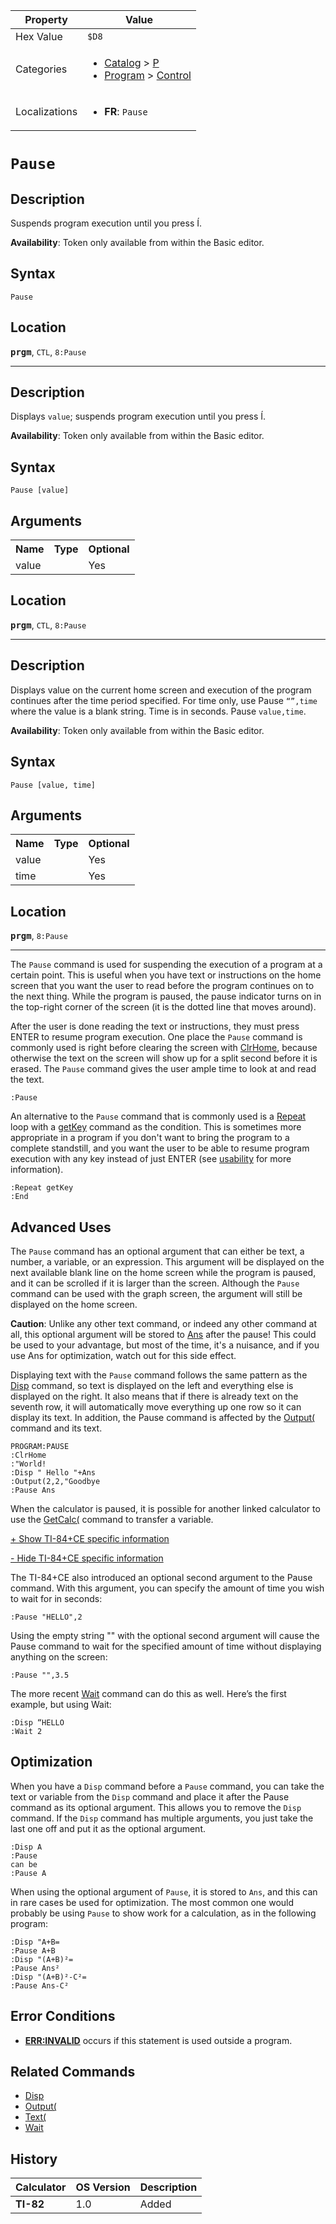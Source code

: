 | Property      | Value |
|---------------|-------|
| Hex Value     | `$D8`|
| Categories    | <ul><li>[Catalog](<../categories/Catalog.md>) > [P](<../categories/Catalog.md#P>)</li><li>[Program](<../categories/Program.md>) > [Control](<../categories/Program.md#Control>)</li></ul> |
| Localizations | <ul><li><b>FR</b>: `Pause `</li></ul> |

# `Pause `

## Description
Suspends program execution until you press Í.


<b>Availability</b>: Token only available from within the Basic editor.

## Syntax
`Pause`

## Location
<tt><kbd><b>prgm</b></kbd></tt>, `CTL`, `8:Pause`
<hr>

## Description
Displays `value`; suspends program execution until you press Í.


<b>Availability</b>: Token only available from within the Basic editor.

## Syntax
`Pause [value]`

## Arguments
<table>
<tr><th>Name</th><th>Type</th><th>Optional</th></tr>

<tr><td>value</td><td></td><td>Yes</td></tr>

</table>

## Location
<tt><kbd><b>prgm</b></kbd></tt>, `CTL`, `8:Pause`
<hr>

## Description
Displays value on the current home screen and execution of the program continues after the time period specified. For time only, use Pause `“”,time` where the value is a blank string. Time is in seconds.
Pause `value,time`.


<b>Availability</b>: Token only available from within the Basic editor.

## Syntax
`Pause [value, time]`

## Arguments
<table>
<tr><th>Name</th><th>Type</th><th>Optional</th></tr>

<tr><td>value</td><td></td><td>Yes</td></tr>

<tr><td>time</td><td></td><td>Yes</td></tr>

</table>

## Location
<tt><kbd><b>prgm</b></kbd></tt>, `8:Pause`
<hr>

The `Pause` command is used for suspending the execution of a program at a certain point. This is useful when you have text or instructions on the home screen that you want the user to read before the program continues on to the next thing. While the program is paused, the pause indicator turns on in the top-right corner of the screen (it is the dotted line that moves around).

After the user is done reading the text or instructions, they must press ENTER to resume program execution. One place the `Pause` command is commonly used is right before clearing the screen with [ClrHome](/clrhome), because otherwise the text on the screen will show up for a split second before it is erased. The `Pause` command gives the user ample time to look at and read the text.

```ti-basic
:Pause
```

An alternative to the `Pause` command that is commonly used is a [Repeat](/repeat) loop with a [getKey](/getkey) command as the condition. This is sometimes more appropriate in a program if you don't want to bring the program to a complete standstill, and you want the user to be able to resume program execution with any key instead of just ENTER (see [usability](/usability) for more information).

```ti-basic
:Repeat getKey
:End
```

## Advanced Uses

The `Pause` command has an optional argument that can either be text, a number, a variable, or an expression. This argument will be displayed on the next available blank line on the home screen while the program is paused, and it can be scrolled if it is larger than the screen. Although the `Pause` command can be used with the graph screen, the argument will still be displayed on the home screen.

**Caution**: Unlike any other text command, or indeed any other command at all, this optional argument will be stored to [Ans](/ans) after the pause! This could be used to your advantage, but most of the time, it's a nuisance, and if you use Ans for optimization, watch out for this side effect.

Displaying text with the `Pause` command follows the same pattern as the [Disp](/disp) command, so text is displayed on the left and everything else is displayed on the right. It also means that if there is already text on the seventh row, it will automatically move everything up one row so it can display its text. In addition, the Pause command is affected by the [Output(](/output) command and its text.

```ti-basic
PROGRAM:PAUSE
:ClrHome
:"World!
:Disp " Hello "+Ans
:Output(2,2,"Goodbye
:Pause Ans
```

When the calculator is paused, it is possible for another linked calculator to use the [GetCalc(](/getcalc) command to transfer a variable.

[+ Show TI-84+CE specific information](javascript:;)

[- Hide TI-84+CE specific information](javascript:;)

The TI-84+CE also introduced an optional second argument to the Pause command. With this argument, you can specify the amount of time you wish to wait for in seconds:

```ti-basic
:Pause "HELLO",2
```

  
Using the empty string "" with the optional second argument will cause the Pause command to wait for the specified amount of time without displaying anything on the screen:

```ti-basic
:Pause "",3.5
```

  
The more recent [Wait](/wait) command can do this as well. Here’s the first example, but using Wait:

```ti-basic
:Disp “HELLO
:Wait 2
```

## Optimization

When you have a `Disp` command before a `Pause` command, you can take the text or variable from the `Disp` command and place it after the Pause command as its optional argument. This allows you to remove the `Disp` command. If the `Disp` command has multiple arguments, you just take the last one off and put it as the optional argument.

```ti-basic
:Disp A
:Pause
can be
:Pause A
```

When using the optional argument of `Pause`, it is stored to `Ans`, and this can in rare cases be used for optimization. The most common one would probably be using `Pause` to show work for a calculation, as in the following program:

```ti-basic
:Disp "A+B=
:Pause A+B
:Disp "(A+B)²=
:Pause Ans²
:Disp "(A+B)²-C²=
:Pause Ans-C²
```

## Error Conditions

*   **[ERR:INVALID](/errors#invalid)** occurs if this statement is used outside a program.

## Related Commands

*   [Disp](/disp)
*   [Output(](/output)
*   [Text(](/text)
*   [Wait](/wait)

## History
| Calculator | OS Version | Description |
|------------|------------|-------------|
| <b>TI-82</b> | 1.0 | Added |


